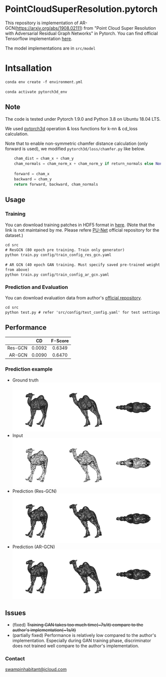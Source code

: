 # PointCloudSuperResolution.pytorch

This repository is implementation of AR-GCN(https://arxiv.org/abs/1908.02111) from "Point Cloud Super Resolution with Adversarial Residual Graph Networks" in Pytorch. You can find official Tensorflow implementation [here](https://github.com/wuhuikai/PointCloudSuperResolution).

The model implementations are in `src/model`

# Intsallation 

```
conda env create -f environment.yml

conda activate pytorch3d_env
```
## Note

The code is tested under Pytorch 1.9.0 and Python 3.8 on Ubuntu 18.04 LTS.

We used [pytorch3d](https://pytorch3d.org/) operation & loss functions for k-nn & cd_loss calculation.

Note that to enable non-symmetric chamfer distance calculation (only forward is used), 
we modified `pytorch3d/loss/chamfer.py` like below.

```python
    cham_dist = cham_x + cham_y
    cham_normals = cham_norm_x + cham_norm_y if return_normals else None

    forward = cham_x
    backward = cham_y
    return forward, backward, cham_normals
```


## Usage
### Training
You can download training patches in HDF5 format in [here](https://drive.google.com/file/d/1wMtNGvliK_pUTogfzMyrz57iDb_jSQR8/view?usp=sharing).
(Note that the link is not maintained by me. Please refere [PU-Net](https://github.com/yulequan/PU-Net) official repository for the dataset.)
```buildoutcfg
cd src
# ResGCN (80 epoch pre training. Train only generator)
python train.py config/train_config_res_gcn.yaml

# AR GCN (40 epoch GAN training. Must specify saved pre-trained weight from above)
python train.py config/train_config_ar_gcn.yaml
```

### Prediction and Evaluation
You can download evaluation data from author's [official repository](https://github.com/wuhuikai/PointCloudSuperResolution).
```buildoutcfg
cd src
python test.py # refer 'src/config/test_config.yaml' for test settings
```

## Performance

|         |   CD   | F-Score |
|--------:|:------:|:-------:|
| Res-GCN | 0.0092 | 0.6349  |
|  AR-GCN | 0.0090 | 0.6470  |

### Prediction example

- Ground truth
![GT](./img/camel_gt.jpg)
- Input
![Input](./img/camel_input.jpg)
- Prediction (Res-GCN)
![Pred](./img/camel_pred_res_gcn.jpg)
- Prediction (AR-GCN)
![Pred](./img/camel_pred_ar_gcn.jpg)

## Issues
- (fixed) ~~Training GAN takes too much time(~7s/it) compare to the author's implementation(~1s/it)~~
- (partially fixed) Performance is relatively low compared to the author's implementation. Especially during GAN training phase, discriminator does not trained well compare to the author's implementation.  

### Contact
swampinhabitant@icloud.com